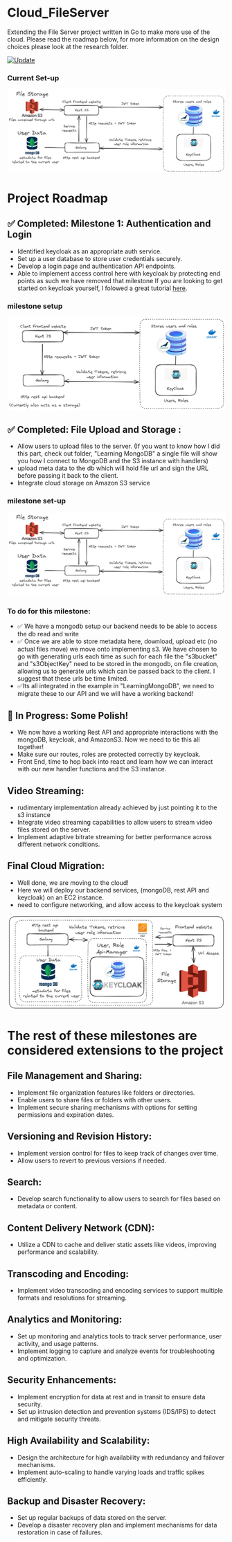 # Cloud_FileServer
Extending the File Server project written in Go to make more use of the cloud. Please read the roadmap below, for more information on the design choices please look at the research folder.

[![Update](https://img.youtube.com/vi/dBqw9DRGSNY0.jpg)](https://www.youtube.com/watch?v=dBqw9DRGSNY)

### Current Set-up
![Example Image](research/images/file-storage.png)

# Project Roadmap

## ✅ Completed: Milestone 1: Authentication and Login

- Identified keycloak as an appropriate auth service. 
- Set up a user database to store user credentials securely.
- Develop a login page and authentication API endpoints.
- Able to implement access control here with keycloak by protecting end points as such we have removed that milestone
If you are looking to get started on keycloak yourself, I folowed a great tutorial [here](https://www.youtube.com/watch?v=1u8GlfKyB_Q&t=810s).

### milestone setup

![Example Image](research/images/auth-login.png)


## ✅ Completed:  File Upload and Storage :

- Allow users to upload files to the server. (If you want to know how I did this part, check out folder, "Learning MongoDB" a single file will show you how I connect to MongoDB and the S3 instance with handlers)
- upload meta data to the db which will hold file url and sign the URL before passing it back to the client.
- Integrate cloud storage on Amazon S3 service 

### milestone set-up

![Example Image](research/images/file-storage.png)

### To do for this milestone:
- ✅ We have a mongodb setup our backend needs to be able to access the db read and write
- ✅ Once we are able to store metadata here, download, upload etc (no actual files move) we move onto implementing s3. We have chosen to go with generating urls each time 
as such for each file the "s3bucket" and "s3ObjectKey" need to be stored in the mongodb, on file creation, allowing us to generate urls which can be passed back to the client.
I suggest that these urls be time limited.
- ✅Its all integrated in the example in "LearningMongoDB", we need to migrate these to our API and we will have a working backend! 

## 🚀 In Progress: Some Polish!

- We now have a working Rest API and appropriate interactions with the mongoDB, keycloak, and AmazonS3. Now we need to tie this all together!
- Make sure our routes, roles are protected correctly by keycloak.
- Front End, time to hop back into react and learn how we can interact with our new handler functions and the S3 instance.

## Video Streaming:
- rudimentary implementation already achieved by just pointing it to the s3 instance
- Integrate video streaming capabilities to allow users to stream video files stored on the server.
- Implement adaptive bitrate streaming for better performance across different network conditions.

## Final Cloud Migration:
- Well done, we are moving to the cloud!
- Here we will deploy our backend services, (mongoDB, rest API and keycloak) on an EC2 instance.
- need to configure networking, and allow access to the keycloak system 

![Example Image](research/images/Cloudify.png)

# The rest of these milestones are considered extensions to the project 

## File Management and Sharing:
- Implement file organization features like folders or directories.
- Enable users to share files or folders with other users.
- Implement secure sharing mechanisms with options for setting permissions and expiration dates.

## Versioning and Revision History:
- Implement version control for files to keep track of changes over time.
- Allow users to revert to previous versions if needed.

## Search:
- Develop search functionality to allow users to search for files based on metadata or content.

## Content Delivery Network (CDN):
- Utilize a CDN to cache and deliver static assets like videos, improving performance and scalability.

## Transcoding and Encoding:
- Implement video transcoding and encoding services to support multiple formats and resolutions for streaming.

## Analytics and Monitoring:
- Set up monitoring and analytics tools to track server performance, user activity, and usage patterns.
- Implement logging to capture and analyze events for troubleshooting and optimization.

## Security Enhancements:
- Implement encryption for data at rest and in transit to ensure data security.
- Set up intrusion detection and prevention systems (IDS/IPS) to detect and mitigate security threats.

## High Availability and Scalability:
- Design the architecture for high availability with redundancy and failover mechanisms.
- Implement auto-scaling to handle varying loads and traffic spikes efficiently.

## Backup and Disaster Recovery:
- Set up regular backups of data stored on the server.
- Develop a disaster recovery plan and implement mechanisms for data restoration in case of failures.
